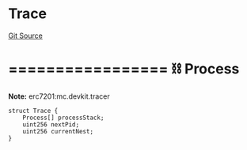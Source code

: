 # Trace
[Git Source](https://github.com/metacontract/mc/blob/b874bc295b567a7e9bd6d6c63dfe84df116a2f3a/src/devkit/Flattened.sol)

=================
⛓️ Process
===================

**Note:**
erc7201:mc.devkit.tracer


```solidity
struct Trace {
    Process[] processStack;
    uint256 nextPid;
    uint256 currentNest;
}
```

